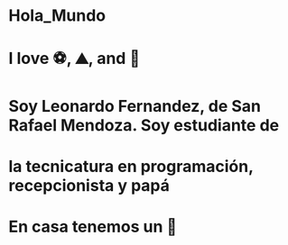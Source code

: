 # Hola_Mundo

# I love :soccer:, :mountain:, and :icecream:

# Soy Leonardo Fernandez, de San Rafael Mendoza. Soy estudiante de 
# la tecnicatura en programación, recepcionista y papá

# En casa tenemos un :dog:
